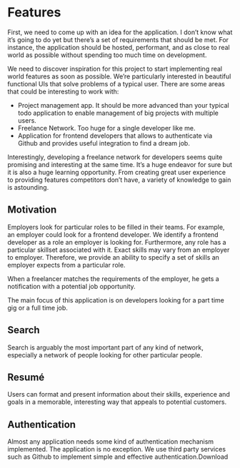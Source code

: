 # Features

First, we need to come up with an idea for the application. I don’t know what it’s going to do yet but there’s a set of requirements that should be met. For instance, the application should be hosted, performant, and as close to real world as possible without spending too much time on development.

We need to discover inspiration for this project to start implementing real world features as soon as possible. We’re particularly interested in beautiful functional UIs that solve problems of a typical user. There are some areas that could be interesting to work with:

- Project management app. It should be more advanced than your typical todo application to enable management of big projects with multiple users.
- Freelance Network. Too huge for a single developer like me.
- Application for frontend developers that allows to authenticate via Github and provides useful integration to find a dream job.

Interestingly, developing a freelance network for developers seems quite promising and interesting at the same time. It’s a huge endeavor for sure but it is also a huge learning opportunity. From creating great user experience to providing features competitors don’t have, a variety of knowledge to gain is astounding.

## Motivation

Employers look for particular roles to be filled in their teams. For example, an employer could look for a frontend developer. We identify a frontend developer as a role an employer is looking for. Furthermore, any role has a particular skillset associated with it. Exact skills may vary from an employer to employer. Therefore, we provide an ability to specify a set of skills an employer expects from a particular role.

When a freelancer matches the requirements of the employer, he gets a notification with a potential job opportunity.

The main focus of this application is on developers looking for a part time gig or a full time job.

## Search

Search is arguably the most important part of any kind of network, especially a network of people looking for other particular people.

## Resumé

Users can format and present information about their skills, experience and goals in a memorable, interesting way that appeals to potential customers.

## Authentication

Almost any application needs some kind of authentication mechanism implemented. The application is no exception. We use third party services such as Github to implement simple and effective authentication.Download
